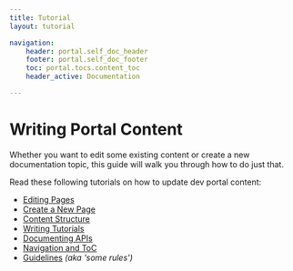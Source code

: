 ```yaml
---
title: Tutorial
layout: tutorial

navigation:
    header: portal.self_doc_header 
    footer: portal.self_doc_footer 
    toc: portal.tocs.content_toc
    header_active: Documentation

---
```


# Writing Portal Content

Whether you want to edit some existing content or create a new documentation topic, this guide will walk you through how to do just that.

Read these following tutorials on how to update dev portal content:

- [Editing Pages](/portal/documentation/content/editing_pages)
- [Create a New Page](/portal/create_new_page)
- [Content Structure](/portal/content_structure)
- [Writing Tutorials](/portal/tutorials)
- [Documenting APIs](/portal/API_specs)
- [Navigation and ToC](/portal/navigation)
- [Guidelines](/portal/guidelines) *(aka 'some rules')*

